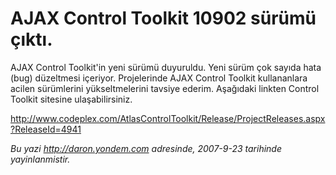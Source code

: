 # AJAX Control Toolkit 10902 sürümü çıktı.
AJAX Control Toolkit'in yeni sürümü duyuruldu. Yeni sürüm çok sayıda
hata (bug) düzeltmesi içeriyor. Projelerinde AJAX Control Toolkit
kullananlara acilen sürümlerini yükseltmelerini tavsiye ederim.
Aşağıdaki linkten Control Toolkit sitesine ulaşabilirsiniz.

<http://www.codeplex.com/AtlasControlToolkit/Release/ProjectReleases.aspx?ReleaseId=4941>



*Bu yazi http://daron.yondem.com adresinde, 2007-9-23 tarihinde yayinlanmistir.*
